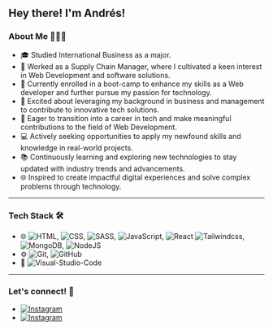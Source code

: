 ## Hey there! I'm Andrés!


### About Me 👨🏻‍💻

- 🎓 Studied International Business as a major.
- 💼 Worked as a Supply Chain Manager, where I cultivated a keen interest in Web Development and software solutions.
- 🔧 Currently enrolled in a boot-camp to enhance my skills as a Web developer and further pursue my passion for technology.
- 🌟 Excited about leveraging my background in business and management to contribute to innovative tech solutions.
- 🚀 Eager to transition into a career in tech and make meaningful contributions to the field of Web Development.
- 💻 Actively seeking opportunities to apply my newfound skills and knowledge in real-world projects.
- 📚 Continuously learning and exploring new technologies to stay updated with industry trends and advancements.
- 🌐 Inspired to create impactful digital experiences and solve complex problems through technology.

---

### Tech Stack 🛠

- 🌐 ![HTML](https://img.shields.io/badge/-HTML5-333333?logo=html5&style=flat&logoWidth=15), ![CSS](https://img.shields.io/badge/-CSS-333333?style=flat&logo=CSS3&logoWidth=15&logoColor=1572B6), ![SASS](https://img.shields.io/badge/-SASS-333333?logo=SASS&style=flat&logoWidth=15),
  ![JavaScript](https://img.shields.io/badge/-JavaScript-333333?logo=javascript&style=flat&logoWidth=15), ![React](https://img.shields.io/badge/-React-333333?logo=react&style=flat&logoWidth=15) ![Tailwindcss](https://img.shields.io/badge/TailwindCSS-333333?&logo=TailwindCSS), ![MongoDB](https://img.shields.io/badge/-MongoDB-333333?style=flat&logo=mongodb&logoColor=green), ![NodeJS](https://img.shields.io/badge/Node-333333?&logo=nodedotjs)
- ⚙️ ![Git](https://img.shields.io/badge/-Git-333333?logo=git&logoColor=F05032&logoWidth=15&style=flat), ![GitHub](https://img.shields.io/badge/-GitHub-333333?logo=github&logoWidth=15&style=flat)
- 🔧 ![Visual-Studio-Code](https://img.shields.io/badge/-Visual%20Studio%20Code-333333?style=flat&logo=visual-studio-code&logoColor=46A8EA)

---

### Let's connect! 🤝

- <a href="https://www.instagram.com/anfvc/"><img alt="Instagram" src="https://img.shields.io/badge/Website-https://instagram.com/anfvc/-blue?style=flat-square&logo=instagram"></a>
- <a href="https://www.linkedin.com/in/avillay/"><img alt="Instagram" src="https://img.shields.io/badge/Website-https://www.linkedin.com/in/avillay/-blue?style=flat-square&logo=linkedin"></a>
